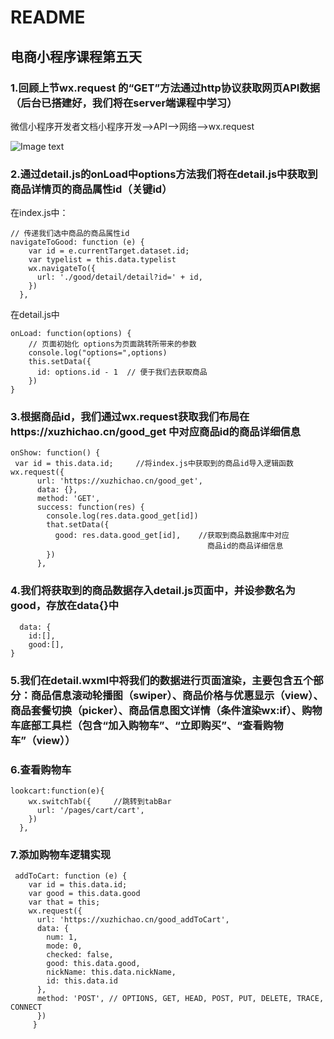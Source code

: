 # README

## 电商小程序课程第五天

### 1.回顾上节wx.request 的“GET”方法通过http协议获取网页API数据（后台已搭建好，我们将在server端课程中学习）

微信小程序开发者文档小程序开发——>API——>网络——>wx.request

![Image text](http://xuzhichao.xyz//day5/wx.request.jpg)

### 2.通过detail.js的onLoad中options方法我们将在detail.js中获取到商品详情页的商品属性id（关键id）
在index.js中：
~~~
// 传递我们选中商品的商品属性id
navigateToGood: function (e) {
    var id = e.currentTarget.dataset.id;
    var typelist = this.data.typelist
    wx.navigateTo({
      url: './good/detail/detail?id=' + id,
    })
  },
~~~
在detail.js中
~~~
onLoad: function(options) {
    // 页面初始化 options为页面跳转所带来的参数
    console.log("options=",options)
    this.setData({
      id: options.id - 1  // 便于我们去获取商品
    })
}
~~~
### 3.根据商品id，我们通过wx.request获取我们布局在https://xuzhichao.cn/good_get 中对应商品id的商品详细信息
~~~
onShow: function() {
 var id = this.data.id;     //将index.js中获取到的商品id导入逻辑函数
wx.request({
      url: 'https://xuzhichao.cn/good_get',  
      data: {},
      method: 'GET',     
      success: function(res) {
        console.log(res.data.good_get[id])     
        that.setData({
          good: res.data.good_get[id],    //获取到商品数据库中对应												
                                            商品id的商品详细信息 
        })       
      },
~~~
 
 ### 4.我们将获取到的商品数据存入detail.js页面中，并设参数名为good，存放在data{}中
~~~
  data: {
    id:[],
    good:[],
}
~~~
### 5.我们在detail.wxml中将我们的数据进行页面渲染，主要包含五个部分：商品信息滚动轮播图（swiper）、商品价格与优惠显示（view）、商品套餐切换（picker）、商品信息图文详情（条件渲染wx:if）、购物车底部工具栏（包含“加入购物车”、“立即购买”、“查看购物车”（view））

### 6.查看购物车
~~~
lookcart:function(e){
    wx.switchTab({     //跳转到tabBar
      url: '/pages/cart/cart',
    })
  },
~~~

### 7.添加购物车逻辑实现
~~~
 addToCart: function (e) {
    var id = this.data.id;
    var good = this.data.good
    var that = this;
    wx.request({
      url: 'https://xuzhichao.cn/good_addToCart',
      data: {
        num: 1,
        mode: 0,
        checked: false,
        good: this.data.good,
        nickName: this.data.nickName,
        id: this.data.id
      },
      method: 'POST', // OPTIONS, GET, HEAD, POST, PUT, DELETE, TRACE, CONNECT
      })
     }
~~~
